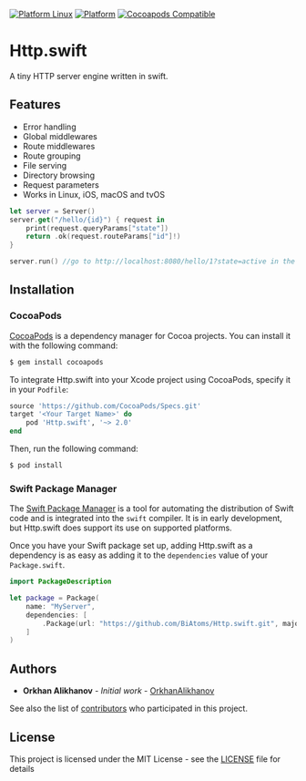[![Platform Linux](https://img.shields.io/badge/platform-Linux-green.svg)](#)
[![Platform](https://img.shields.io/cocoapods/p/Http.swift.svg?style=flat)](https://github.com/BiAtoms/Http.swift)
[![Cocoapods Compatible](https://img.shields.io/cocoapods/v/Http.swift.svg)](https://cocoapods.org/pods/Http.swift)

# Http.swift

A tiny HTTP server engine written in swift.

## Features
* Error handling
* Global middlewares
* Route middlewares
* Route grouping
* File serving
* Directory browsing
* Request parameters
* Works in Linux, iOS, macOS and tvOS

```swift
let server = Server()
server.get("/hello/{id}") { request in
    print(request.queryParams["state"])
    return .ok(request.routeParams["id"]!) 
}

server.run() //go to http://localhost:8080/hello/1?state=active in the browser
```

## Installation

### CocoaPods

[CocoaPods](http://cocoapods.org) is a dependency manager for Cocoa projects. You can install it with the following command:

```bash
$ gem install cocoapods
```

To integrate Http.swift into your Xcode project using CocoaPods, specify it in your `Podfile`:

```ruby
source 'https://github.com/CocoaPods/Specs.git'
target '<Your Target Name>' do
    pod 'Http.swift', '~> 2.0'
end
```

Then, run the following command:

```bash
$ pod install
```
### Swift Package Manager

The [Swift Package Manager](https://swift.org/package-manager/) is a tool for automating the distribution of Swift code and is integrated into the `swift` compiler. It is in early development, but Http.swift does support its use on supported platforms. 

Once you have your Swift package set up, adding Http.swift as a dependency is as easy as adding it to the `dependencies` value of your `Package.swift`.

```swift
import PackageDescription

let package = Package(
    name: "MyServer",
    dependencies: [
        .Package(url: "https://github.com/BiAtoms/Http.swift.git", majorVersion: 2)
    ]
)
```

## Authors

* **Orkhan Alikhanov** - *Initial work* - [OrkhanAlikhanov](https://github.com/OrkhanAlikhanov)

See also the list of [contributors](https://github.com/BiAtoms/Http.swift/contributors) who participated in this project.

## License

This project is licensed under the MIT License - see the [LICENSE](LICENSE) file for details
